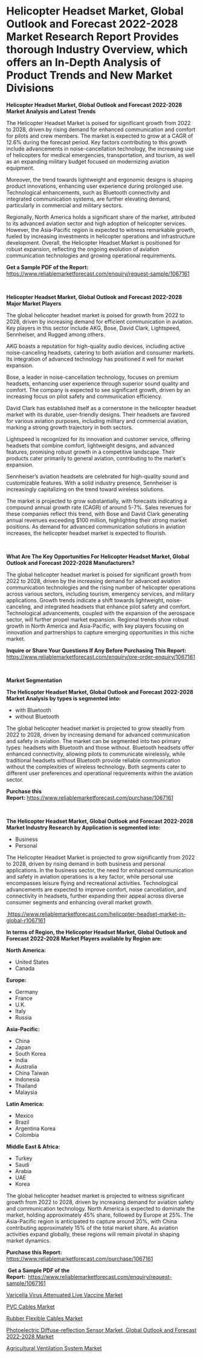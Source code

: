 <p><h1>Helicopter Headset Market, Global Outlook and Forecast 2022-2028 Market Research Report Provides thorough Industry Overview, which offers an In-Depth Analysis of Product Trends and New Market Divisions</h1></p><p><strong>Helicopter Headset Market, Global Outlook and Forecast 2022-2028 Market Analysis and Latest Trends</strong></p>
<p><p>The Helicopter Headset Market is poised for significant growth from 2022 to 2028, driven by rising demand for enhanced communication and comfort for pilots and crew members. The market is expected to grow at a CAGR of 12.6% during the forecast period. Key factors contributing to this growth include advancements in noise-cancellation technology, the increasing use of helicopters for medical emergencies, transportation, and tourism, as well as an expanding military budget focused on modernizing aviation equipment. </p><p>Moreover, the trend towards lightweight and ergonomic designs is shaping product innovations, enhancing user experience during prolonged use. Technological enhancements, such as Bluetooth connectivity and integrated communication systems, are further elevating demand, particularly in commercial and military sectors. </p><p>Regionally, North America holds a significant share of the market, attributed to its advanced aviation sector and high adoption of helicopter services. However, the Asia-Pacific region is expected to witness remarkable growth, fueled by increasing investments in helicopter operations and infrastructure development. Overall, the Helicopter Headset Market is positioned for robust expansion, reflecting the ongoing evolution of aviation communication technologies and growing operational requirements.</p></p>
<p><strong>Get a Sample PDF of the Report:&nbsp;</strong> <a href="https://www.reliablemarketforecast.com/enquiry/request-sample/1067161?utm_campaign=1110&utm_medium=2&utm_source=Github&utm_content=ia&utm_term=04122024&utm_id=helicopter-headset-market-global-outlook-and-forecast-2022-2028">https://www.reliablemarketforecast.com/enquiry/request-sample/1067161</a></p>
<p>&nbsp;</p>
<p><strong>Helicopter Headset Market, Global Outlook and Forecast 2022-2028 Major Market Players</strong></p>
<p><p>The global helicopter headset market is poised for growth from 2022 to 2028, driven by increasing demand for efficient communication in aviation. Key players in this sector include AKG, Bose, David Clark, Lightspeed, Sennheiser, and Rugged among others. </p><p>AKG boasts a reputation for high-quality audio devices, including active noise-canceling headsets, catering to both aviation and consumer markets. Its integration of advanced technology has positioned it well for market expansion.</p><p>Bose, a leader in noise-cancellation technology, focuses on premium headsets, enhancing user experience through superior sound quality and comfort. The company is expected to see significant growth, driven by an increasing focus on pilot safety and communication efficiency.</p><p>David Clark has established itself as a cornerstone in the helicopter headset market with its durable, user-friendly designs. Their headsets are favored for various aviation purposes, including military and commercial aviation, marking a strong growth trajectory in both sectors.</p><p>Lightspeed is recognized for its innovation and customer service, offering headsets that combine comfort, lightweight designs, and advanced features, promising robust growth in a competitive landscape. Their products cater primarily to general aviation, contributing to the market's expansion.</p><p>Sennheiser’s aviation headsets are celebrated for high-quality sound and customizable features. With a solid industry presence, Sennheiser is increasingly capitalizing on the trend toward wireless solutions.</p><p>The market is projected to grow substantially, with forecasts indicating a compound annual growth rate (CAGR) of around 5-7%. Sales revenues for these companies reflect this trend, with Bose and David Clark generating annual revenues exceeding $100 million, highlighting their strong market positions. As demand for advanced communication solutions in aviation increases, the helicopter headset market is expected to flourish.</p></p>
<p>&nbsp;</p>
<p><strong>What Are The Key Opportunities For Helicopter Headset Market, Global Outlook and Forecast 2022-2028 Manufacturers?</strong></p>
<p><p>The global helicopter headset market is poised for significant growth from 2022 to 2028, driven by the increasing demand for advanced aviation communication technologies and the rising number of helicopter operations across various sectors, including tourism, emergency services, and military applications. Growth trends indicate a shift towards lightweight, noise-canceling, and integrated headsets that enhance pilot safety and comfort. Technological advancements, coupled with the expansion of the aerospace sector, will further propel market expansion. Regional trends show robust growth in North America and Asia-Pacific, with key players focusing on innovation and partnerships to capture emerging opportunities in this niche market.</p></p>
<p><strong>Inquire or Share Your Questions If Any Before Purchasing This Report:</strong> <a href="https://www.reliablemarketforecast.com/enquiry/pre-order-enquiry/1067161?utm_campaign=1110&utm_medium=2&utm_source=Github&utm_content=ia&utm_term=04122024&utm_id=helicopter-headset-market-global-outlook-and-forecast-2022-2028">https://www.reliablemarketforecast.com/enquiry/pre-order-enquiry/1067161</a></p>
<p>&nbsp;</p>
<p><strong>Market Segmentation</strong></p>
<p><strong>The Helicopter Headset Market, Global Outlook and Forecast 2022-2028 Market Analysis by types is segmented into:</strong></p>
<p><ul><li>with Bluetooth</li><li>without Bluetooth</li></ul></p>
<p><p>The global helicopter headset market is projected to grow steadily from 2022 to 2028, driven by increasing demand for advanced communication and safety in aviation. The market can be segmented into two primary types: headsets with Bluetooth and those without. Bluetooth headsets offer enhanced connectivity, allowing pilots to communicate wirelessly, while traditional headsets without Bluetooth provide reliable communication without the complexities of wireless technology. Both segments cater to different user preferences and operational requirements within the aviation sector.</p></p>
<p><strong>Purchase this Report:&nbsp;</strong><a href="https://www.reliablemarketforecast.com/purchase/1067161?utm_campaign=1110&utm_medium=2&utm_source=Github&utm_content=ia&utm_term=04122024&utm_id=helicopter-headset-market-global-outlook-and-forecast-2022-2028">https://www.reliablemarketforecast.com/purchase/1067161</a></p>
<p>&nbsp;</p>
<p><strong>The Helicopter Headset Market, Global Outlook and Forecast 2022-2028 Market Industry Research by Application is segmented into:</strong></p>
<p><ul><li>Business</li><li>Personal</li></ul></p>
<p><p>The Helicopter Headset Market is projected to grow significantly from 2022 to 2028, driven by rising demand in both business and personal applications. In the business sector, the need for enhanced communication and safety in aviation operations is a key factor, while personal use encompasses leisure flying and recreational activities. Technological advancements are expected to improve comfort, noise cancellation, and connectivity in headsets, further expanding their appeal across diverse consumer segments and enhancing overall market growth.</p></p>
<p><a href="https://www.reliablemarketforecast.com/helicopter-headset-market-in-global-r1067161?utm_campaign=1110&utm_medium=2&utm_source=Github&utm_content=ia&utm_term=04122024&utm_id=helicopter-headset-market-global-outlook-and-forecast-2022-2028">&nbsp;https://www.reliablemarketforecast.com/helicopter-headset-market-in-global-r1067161</a></p>
<p><strong>In terms of Region, the Helicopter Headset Market, Global Outlook and Forecast 2022-2028 Market Players available by Region are:</strong></p>
<p>
    <p> <strong> North America: </strong>
        <ul>
            <li>United States</li>
            <li>Canada</li>
        </ul>
        </p> 
    <p> <strong> Europe: </strong>
        <ul>
            <li>Germany</li>
            <li>France</li>
            <li>U.K.</li>
            <li>Italy</li>
            <li>Russia</li>
        </ul>
        </p> 
    <p> <strong> Asia-Pacific: </strong>
        <ul>
            <li>China</li>
            <li>Japan</li>
            <li>South Korea</li>
            <li>India</li>
            <li>Australia</li>
            <li>China Taiwan</li>
            <li>Indonesia</li>
            <li>Thailand</li>
            <li>Malaysia</li>
        </ul>
        </p> 
    <p> <strong> Latin America: </strong>
        <ul>
            <li>Mexico</li>
            <li>Brazil</li>
            <li>Argentina Korea</li>
            <li>Colombia</li>
        </ul>
        </p> 
    <p> <strong> Middle East & Africa: </strong>
        <ul>
            <li>Turkey</li>
            <li>Saudi</li>
            <li>Arabia</li>
            <li>UAE</li>
            <li>Korea</li>
        </ul>
    </p>
    </p>
<p><p>The global helicopter headset market is projected to witness significant growth from 2022 to 2028, driven by increasing demand for aviation safety and communication technology. North America is expected to dominate the market, holding approximately 45% share, followed by Europe at 25%. The Asia-Pacific region is anticipated to capture around 20%, with China contributing approximately 15% of the total market share. As aviation activities expand globally, these regions will remain pivotal in shaping market dynamics.</p></p>
<p><strong>Purchase this Report: </strong><a href="https://www.reliablemarketforecast.com/purchase/1067161?utm_campaign=1110&utm_medium=2&utm_source=Github&utm_content=ia&utm_term=04122024&utm_id=helicopter-headset-market-global-outlook-and-forecast-2022-2028">https://www.reliablemarketforecast.com/purchase/1067161</a></p>
<p>&nbsp;<strong>Get a Sample PDF of the Report:&nbsp;&nbsp;</strong><a href="https://www.reliablemarketforecast.com/enquiry/request-sample/1067161?utm_campaign=1110&utm_medium=2&utm_source=Github&utm_content=ia&utm_term=04122024&utm_id=helicopter-headset-market-global-outlook-and-forecast-2022-2028">https://www.reliablemarketforecast.com/enquiry/request-sample/1067161</a></p>
<p><strong></strong></p>
<p><p><a href="https://issuu.com/reportprime-2/docs/varicella-virus-attenuated-live-vaccine-market-siz?utm_campaign=1110&utm_medium=2&utm_source=Github&utm_content=ia&utm_term=04122024&utm_id=helicopter-headset-market-global-outlook-and-forecast-2022-2028">Varicella Virus Attenuated Live Vaccine Market</a></p><p><a href="https://www.linkedin.com/pulse/emerging-pvc-cables-market-opportunities-analysis-investors-uj8cc?utm_campaign=1110&utm_medium=2&utm_source=Github&utm_content=ia&utm_term=04122024&utm_id=helicopter-headset-market-global-outlook-and-forecast-2022-2028">PVC Cables Market</a></p><p><a href="https://www.linkedin.com/pulse/evaluating-rubber-flexible-cables-market-trends-growth-opportunities-mcskc?utm_campaign=1110&utm_medium=2&utm_source=Github&utm_content=ia&utm_term=04122024&utm_id=helicopter-headset-market-global-outlook-and-forecast-2022-2028">Rubber Flexible Cables Market</a></p><p><a href="https://github.com/WillieWoodard/Market-Research-Report-List-7/blob/main/photoelectric-diffuse-reflection-sensor-market-global-outlook-and-forecast-2022-2028-market.md?utm_campaign=1110&utm_medium=2&utm_source=Github&utm_content=ia&utm_term=04122024&utm_id=helicopter-headset-market-global-outlook-and-forecast-2022-2028">Photoelectric Diffuse-reflection Sensor Market, Global Outlook and Forecast 2022-2028 Market</a></p><p><a href="https://issuu.com/reportprime-2/docs/agricultural-ventilation-system-market-size-2030.p?utm_campaign=1110&utm_medium=2&utm_source=Github&utm_content=ia&utm_term=04122024&utm_id=helicopter-headset-market-global-outlook-and-forecast-2022-2028">Agricultural Ventilation System Market</a></p></p>